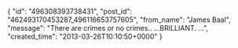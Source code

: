  {
   "id": "496308393738431",
   "post_id": "462493170453287_496116653757605",
   "from_name": "James Baal",
   "message": "There are crimes or no crimes.. ...BRILLIANT. ...",
   "created_time": "2013-03-26T10:10:50+0000"
 }
